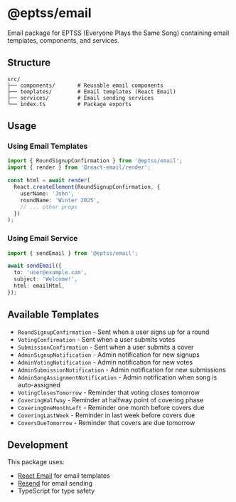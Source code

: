 # @eptss/email

Email package for EPTSS (Everyone Plays the Same Song) containing email templates, components, and services.

## Structure

```
src/
├── components/       # Reusable email components
├── templates/        # Email templates (React Email)
├── services/         # Email sending services
└── index.ts          # Package exports
```

## Usage

### Using Email Templates

```typescript
import { RoundSignupConfirmation } from '@eptss/email';
import { render } from '@react-email/render';

const html = await render(
  React.createElement(RoundSignupConfirmation, {
    userName: 'John',
    roundName: 'Winter 2025',
    // ... other props
  })
);
```

### Using Email Service

```typescript
import { sendEmail } from '@eptss/email';

await sendEmail({
  to: 'user@example.com',
  subject: 'Welcome!',
  html: emailHtml,
});
```

## Available Templates

- `RoundSignupConfirmation` - Sent when a user signs up for a round
- `VotingConfirmation` - Sent when a user submits votes
- `SubmissionConfirmation` - Sent when a user submits a cover
- `AdminSignupNotification` - Admin notification for new signups
- `AdminVotingNotification` - Admin notification for new votes
- `AdminSubmissionNotification` - Admin notification for new submissions
- `AdminSongAssignmentNotification` - Admin notification when song is auto-assigned
- `VotingClosesTomorrow` - Reminder that voting closes tomorrow
- `CoveringHalfway` - Reminder at halfway point of covering phase
- `CoveringOneMonthLeft` - Reminder one month before covers due
- `CoveringLastWeek` - Reminder in last week before covers due
- `CoversDueTomorrow` - Reminder that covers are due tomorrow

## Development

This package uses:
- [React Email](https://react.email/) for email templates
- [Resend](https://resend.com/) for email sending
- TypeScript for type safety
